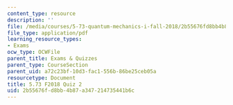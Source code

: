 ```yaml
---
content_type: resource
description: ''
file: /media/courses/5-73-quantum-mechanics-i-fall-2018/2b55676fd8bb4b87a347214735441b6c_MIT5_73F18_quiz2.pdf
file_type: application/pdf
learning_resource_types:
- Exams
ocw_type: OCWFile
parent_title: Exams & Quizzes
parent_type: CourseSection
parent_uid: a72c23bf-10d3-fac1-556b-86be25ceb05a
resourcetype: Document
title: 5.73 F2018 Quiz 2
uid: 2b55676f-d8bb-4b87-a347-214735441b6c
---
```

